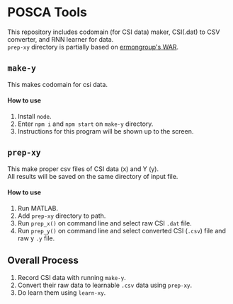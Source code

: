 # POSCA Tools
This repository includes codomain (for CSI data) maker, CSI(.dat) to CSV converter, and RNN learner for data.  
`prep-xy` directory is partially based on [ermongroup's WAR](https://github.com/ermongroup/Wifi_Activity_Recognition).  

## `make-y`
This makes codomain for csi data.  

#### How to use
1. Install `node`.  
2. Enter `npm i` and `npm start` on `make-y` directory.  
3. Instructions for this program will be shown up to the screen.  

## `prep-xy`
This make proper csv files of CSI data (x) and Y (y).  
All results will be saved on the same directory of input file.  

#### How to use
1. Run MATLAB.
2. Add `prep-xy` directory to path.
3. Run `prep_x()` on command line and select raw CSI `.dat` file.  
4. Run `prep_y()` on command line and select converted CSI (`.csv`) file and raw y `.y` file.  

## Overall Process
1. Record CSI data with running `make-y`.  
2. Convert their raw data to learnable `.csv` data using `prep-xy`.  
3. Do learn them using `learn-xy`.  
